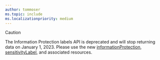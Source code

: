 ```yaml
---
author: tommoser
ms.topic: include
ms.localizationpriority: medium
---
```


<!-- markdownlint-disable MD041-->

> [!CAUTION]
> The Information Protection labels API is deprecated and will stop returning data on January 1, 2023. Please use the new [informationProtection](/graph/api/resources/security-informationprotection?view=graph-rest-beta&preserve-view=true), [sensitivityLabel](/graph/api/resources/security-sensitivitylabel?view=graph-rest-beta&preserve-view=true), and associated resources.